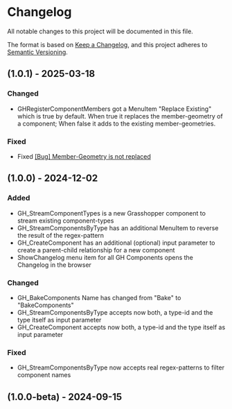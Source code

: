 # Changelog

All notable changes to this project will be documented in this file.

The format is based on [Keep a Changelog](https://keepachangelog.com/en/1.1.0/),
and this project adheres to [Semantic Versioning](https://semver.org/spec/v2.0.0.html).

## (1.0.1) - 2025-03-18

### Changed
- GHRegisterComponentMembers got a MenuItem "Replace Existing" which is true by default. When true it replaces the member-geometry of a component; When false it adds to the existing member-geometries.

### Fixed
- Fixed [[Bug] Member-Geometry is not replaced](https://github.com/design-to-production/D2P-Components/issues/23)

## (1.0.0) - 2024-12-02

### Added

- GH_StreamComponentTypes is a new Grasshopper component to stream existing component-types
- GH_StreamComponentsByType has an additional MenuItem to reverse the result of the regex-pattern
- GH_CreateComponent has an additional (optional) input parameter to create a parent-child relationship for a new component
- ShowChangelog menu item for all GH Components opens the Changelog in the browser

### Changed

- GH_BakeComponents Name has changed from "Bake" to "BakeComponents"
- GH_StreamComponentsByType accepts now both, a type-id and the type itself as input parameter
- GH_CreateComponent accepts now both, a type-id and the type itself as input parameter

### Fixed
- GH_StreamComponentsByType now accepts real regex-patterns to filter component names

## (1.0.0-beta) - 2024-09-15

[unreleased]: https://github.com/design-to-production/D2P-Components/tree/v1.0.0

[1.0.0-beta]: https://github.com/design-to-production/D2P-Components/tree/c1305e7056bfe2cb6514c94fada562b278fbf244